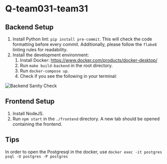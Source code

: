 # Q-team031-team31

## Backend Setup

1. Install Python lint: `pip install pre-commit`. This will check the code formatting before every commit. Additionally, please follow the `flake8` linting rules for readability.
1. Install the development environment:
   1. Install Docker: https://www.docker.com/products/docker-desktop/
   1. Run `make build-backend` in the root directory.
   1. Run `docker-compose up`.
   1. Check if you see the following in your terminal:

![Backend Sanity Check](https://user-images.githubusercontent.com/103418311/194102191-cd2c3c82-f965-412a-bcb7-faaa1f449a1e.png)

## Frontend Setup

1. Install NodeJS.
1. Run `npm start` in the `./frontend` directory. A new tab should be opened containing the frontend.

## Tips

In order to open the Postgresql in the docker, use
`docker exec -it postgres psql -U postgres -P postgres`

